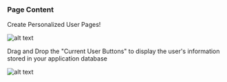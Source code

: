 ### Page Content ###

Create Personalized User Pages! 


![alt text](http://appcubator.com/static/img/tutorial/Elements_2.png) 

Drag and Drop the "Current User Buttons" to display the user's information stored in your application database 

![alt text](http://appcubator.com/static/img/tutorial/Current_User.png)